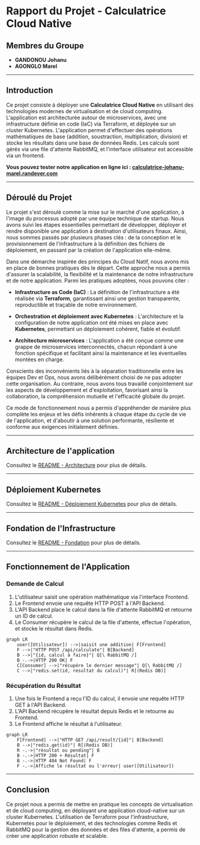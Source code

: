 # Rapport du Projet - Calculatrice Cloud Native

## Membres du Groupe
- **GANDONOU Johanu**
- **AGONGLO Marel**

---

## Introduction

Ce projet consiste à déployer une **Calculatrice Cloud Native** en utilisant des technologies modernes de virtualisation et de cloud computing. L'application est architecturée autour de microservices, avec une infrastructure définie en code (IaC) via Terraform, et déployée sur un cluster Kubernetes. L'application permet d'effectuer des opérations mathématiques de base (addition, soustraction, multiplication, division) et stocke les résultats dans une base de données Redis. Les calculs sont gérés via une file d'attente RabbitMQ, et l'interface utilisateur est accessible via un frontend.

**Vous pouvez tester notre application en ligne ici : [calculatrice-johanu-marel.randever.com](http://calculatrice-johanu-marel.randever.com/)**

---
## Déroulé du Projet

Le projet s'est déroulé comme la mise sur le marché d'une application, à l'image du processus adopté par une équipe technique de startup. Nous avons suivi les étapes essentielles permettant de développer, déployer et rendre disponible une application à destination d'utilisateurs finaux. Ainsi, nous sommes passés par plusieurs phases clés : de la conception et le provisionnement de l'infrastructure à la définition des fichiers de déploiement, en passant par la création de l'application elle-même.

Dans une démarche inspirée des principes du Cloud Natif, nous avons mis en place de bonnes pratiques dès le départ. Cette approche nous a permis d'assurer la scalabilité, la flexibilité et la maintenance de notre infrastructure et de notre application. Parmi les pratiques adoptées, nous pouvons citer :

- **Infrastructure as Code (IaC)** : La définition de l'infrastructure a été réalisée via **Terraform**, garantissant ainsi une gestion transparente, reproductible et traçable de notre environnement.

- **Orchestration et déploiement avec Kubernetes** : L'architecture et la configuration de notre application ont été mises en place avec **Kubernetes**, permettant un déploiement cohérent, fiable et évolutif.

- **Architecture microservices** : L'application a été conçue comme une grappe de microservices interconnectés, chacun répondant à une fonction spécifique et facilitant ainsi la maintenance et les éventuelles montées en charge.

Conscients des inconvénients liés à la séparation traditionnelle entre les équipes Dev et Ops, nous avons délibérément choisi de ne pas adopter cette organisation. Au contraire, nous avons tous travaillé conjointement sur les aspects de développement et d'exploitation, favorisant ainsi la collaboration, la compréhension mutuelle et l'efficacité globale du projet.

Ce mode de fonctionnement nous a permis d'appréhender de manière plus complète les enjeux et les défis inhérents à chaque étape du cycle de vie de l'application, et d'aboutir à une solution performante, résiliente et conforme aux exigences initialement définies.

---

## Architecture de l'application

Consultez le [README - Architecture](./application/README.md) pour plus de détails.

---

## Déploiement Kubernetes

Consultez le [README - Déploiement Kubernetes](./kubernetes/README.md) pour plus de détails.

---

## Fondation de l'Infrastructure

Consultez le [README - Fondation](./foundation/README.md) pour plus de détails.

---

## Fonctionnement de l'Application

### Demande de Calcul

1. L'utilisateur saisit une opération mathématique via l'interface Frontend.
2. Le Frontend envoie une requête HTTP POST à l'API Backend.
3. L'API Backend place le calcul dans la file d'attente RabbitMQ et retourne un ID de calcul.
4. Le Consumer récupère le calcul de la file d'attente, effectue l'opération, et stocke le résultat dans Redis.
```mermaid
graph LR
    user([Utilisateur]) -->|saisit une addition| F[Frontend]
    F -->|"HTTP POST /api/calculate"| B[Backend]
    B -->|"{id, calcul à faire}"| Q[\ RabbitMQ /]
    B -.->|HTTP 200 OK| F
    C[Consumer] -->|"récupére le dernier message"| Q[\ RabbitMQ /]
    C -->|"redis.set(id, resultat du calcul)"| R[(Redis DB)]
```
### Récupération du Résultat

1. Une fois le Frontend a reçu l'ID du calcul, il envoie une requête HTTP GET à l'API Backend.
2. L'API Backend récupère le résultat depuis Redis et le retourne au Frontend.
3. Le Frontend affiche le résultat à l'utilisateur.
```mermaid
graph LR
    F[Frontend] -->|"HTTP GET /api/result/{id}"| B[Backend]
    B -->|"redis.get(id)"| R[(Redis DB)]
    R -.->|"résultat ou pending"| B
    B -.->|HTTP 200 + Résultat| F
    B -.->|HTTP 404 Not Found| F
    F -.->|Affiche le résultat ou l'erreur| user([Utilisateur])
```
---

## Conclusion

Ce projet nous a permis de mettre en pratique les concepts de virtualisation et de cloud computing, en déployant une application cloud-native sur un cluster Kubernetes. L'utilisation de Terraform pour l'infrastructure, Kubernetes pour le déploiement, et des technologies comme Redis et RabbitMQ pour la gestion des données et des files d'attente, a permis de créer une application robuste et scalable.
